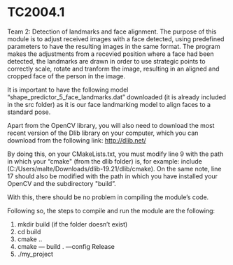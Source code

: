 # TC2004.1
Team 2: Detection of landmarks and face alignment.
The purpose of this module is to adjust received images with a face detected, using predefined parameters to have the resulting images in the same format. The program makes the adjustments from a recevied position where a face had been detected, the landmarks are drawn in order to use strategic points to correctly scale, rotate and tranform the image, resulting in an aligned and cropped face of the person in the image.

It is important to have the following model “shape_predictor_5_face_landmarks.dat” downloaded (it is already included in the src folder) as it is our face landmarking model to align faces to a standard pose.

Apart from the OpenCV library, you will also need to download the most recent version of the Dlib library on your computer, which you can download from the following link: http://dlib.net/ 

By doing this, on your CMakeLists.txt, you must modify line 9 with the path in which your “cmake" (from the dlib folder) is, for example: 
include (C:/Users/malte/Downloads/dlib-19.21/dlib/cmake). On the same note, line 17 should also be modified with the path in which you have installed your OpenCV and the subdirectory "build”. 

With this, there should be no problem in compiling the module’s code. 

Following so, the steps to compile and run the module are the following:
1. mkdir build (if the folder doesn’t exist)
2. cd build
3. cmake ..
4. cmake — build . —config Release
5. ./my_project
